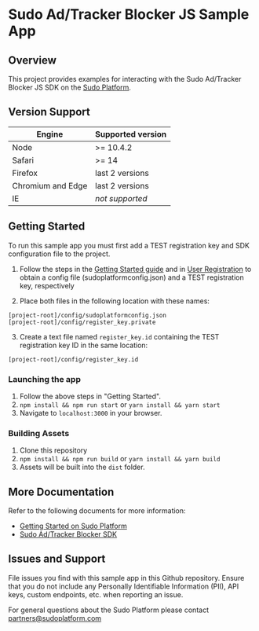 # Sudo Ad/Tracker Blocker JS Sample App

## Overview

This project provides examples for interacting with the Sudo Ad/Tracker Blocker JS SDK on the [Sudo Platform](https://sudoplatform.com/).

## Version Support

| Engine            | Supported version |
| ----------------- | ----------------- |
| Node              | >= 10.4.2         |
| Safari            | >= 14             |
| Firefox           | last 2 versions   |
| Chromium and Edge | last 2 versions   |
| IE                | _not supported_   |

## Getting Started

To run this sample app you must first add a TEST registration key and SDK configuration file to the project.

1. Follow the steps in the [Getting Started guide](https://docs.sudoplatform.com/guides/getting-started) and in [User Registration](https://docs.sudoplatform.com/guides/users/registration) to obtain a config file (sudoplatformconfig.json) and a TEST registration key, respectively

2. Place both files in the following location with these names:

```
[project-root]/config/sudoplatformconfig.json
[project-root]/config/register_key.private
```

3. Create a text file named `register_key.id` containing the TEST registration key ID in the same location:

```
[project-root]/config/register_key.id
```

### Launching the app

1. Follow the above steps in "Getting Started".
2. `npm install && npm run start` or `yarn install && yarn start`
3. Navigate to `localhost:3000` in your browser.

### Building Assets

1. Clone this repository
2. `npm install && npm run build` or `yarn install && yarn build`
3. Assets will be built into the `dist` folder.

## More Documentation

Refer to the following documents for more information:

- [Getting Started on Sudo Platform](https://docs.sudoplatform.com/guides/getting-started)
- [Sudo Ad/Tracker Blocker SDK](https://docs.sudoplatform.com/guides/ad-tracker-blocker)

## Issues and Support

File issues you find with this sample app in this Github repository. Ensure that you do not include any Personally Identifiable Information (PII), API keys, custom endpoints, etc. when reporting an issue.

For general questions about the Sudo Platform please contact [partners@sudoplatform.com](mailto:partners@sudoplatform.com)
